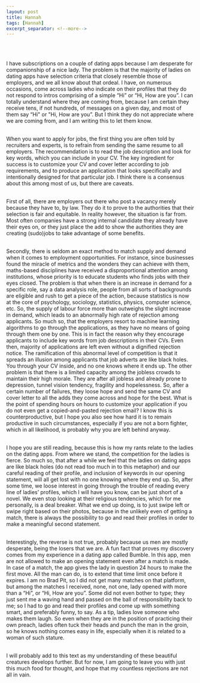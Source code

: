 ```yaml
---
layout: post
title: Hannah
tags: [Hannah]
excerpt_separator: <!--more-->
---
```




<br><br>

<p align="justify">

I have subscriptions on a couple of dating apps because I am desperate for companionship of a nice lady. The problem is that the majority of ladies on dating apps have selection criteria that closely resemble those of employers, and we all know about that ordeal. I have, on numerous occasions, come across ladies who indicate on their profiles that they do not respond to intros comprising of a simple “Hi” or “Hi, How are you”. <!--more--> I can totally understand where they are coming from, because I am certain they receive tens, if not hundreds, of messages on a given day, and most of them say “Hi" or "Hi, How are you”. But I think they do not appreciate where we are coming from, and I am writing this to let them know. <br><br>

When you want to apply for jobs, the first thing you are often told by recruiters and experts, is to refrain from sending the same resume to all employers. The recommendation is to read the job description and look for key words, which you can include in your CV. The key ingredient for success is to customize your CV and cover letter according to job requirements, and to produce an application that looks specifically and intentionally designed for that particular job. I think there is a consensus about this among most of us, but there are caveats. <br><br>

First of all, there are employers out there who post a vacancy merely because they have to, by law. They do it to prove to the authorities that their selection is fair and equitable. In reality however, the situation is far from. Most often companies have a strong internal candidate they already have their eyes on, or they just place the add to show the authorities they are creating (sudo)jobs to take advantage of some benefits. <br><br>

Secondly, there is seldom an exact method to match supply and demand when it comes to employment opportunities. For instance, since businesses found the miracle of metrics and the wonders they can achieve with them, maths-based disciplines have received a disproportional attention among institutions, whose priority is to educate students who finds jobs with their eyes closed. The problem is that when there is an increase in demand for a specific role, say a data analysis role, people from all sorts of backgrounds are eligible and rush to get a piece of the action, because statistics is now at the core of psychology, sociology, statistics, physics, computer science, etc. So, the supply of labour force more than outweighs the slight increase in demand, which leads to an abnormally high rate of rejection among applicants. So much so, that the employers resort to machine learning algorithms to go through the applications, as they have no means of going through them one by one. This is in fact the reason why they encourage applicants to include key words from job descriptions in their CVs. Even then, majority of applications are left even without a dignified rejection notice. The ramification of this abnormal level of competition is that it spreads an illusion among applicants that job adverts are like black holes. You through your CV inside, and no one knows where it ends up. The other problem is that there is a limited capacity among the jobless crowds to maintain their high morale. They are after all jobless and already prone to depression, tunnel vision tendency, fragility and hopelessness. So, after a certain number of failures, they loose hope and send the same CV and cover letter to all the adds they come across and hope for the best. What is the point of spending hours on hours to customize your application if you do not even get a copied-and-pasted rejection email? I know this is counterproductive, but I hope you also see how hard it is to remain productive in such circumstances, especially if you are not a born fighter, which in all likelihood, is probably why you are left behind anyway. <br><br>

I hope you are still reading, because this is how my rants relate to the ladies on the dating apps. From where we stand, the competition for the ladies is fierce.  So much so, that after a while we feel that the ladies on dating apps are like black holes (do not read too much in to this metaphor) and our careful reading of their profile, and inclusion of keywords in our opening statement, will all get lost with no one knowing where they end up. So, after some time, we loose interest in going through the trouble of reading every line of ladies’ profiles, which I will have you know, can be just short of a novel. We even stop looking at their religious tendencies, which for me personally, is a deal breaker. What we end up doing, is to just swipe left or swipe right based on their photos, because in the unlikely even of getting a match, there is always the possibility to go and read their profiles in order to make a meaningful second statement. <br><br>

Interestingly, the reverse is not true, probably because us men are mostly desperate, being the losers that we are. A fun fact that proves my discovery comes from my experience in a dating app called Bumble. In this app, men are not allowed to make an opening statement even after a match is made. In case of a match, the app gives the lady in question 24 hours to make the first move. All the man can do, is to extend that time limit once before it expires. I am no Brad Pit, so I did not get many matches on that platform, but among the matches I received, none, not one, lady opened with more than a “Hi”, or “Hi, How are you”. Some did not even bother to type; they just sent me a waving hand and passed on the ball of responsibility back to me; so I had to go and read their profiles and come up with something smart, and preferably funny, to say. As a tip, ladies love someone who makes them laugh. So even when they are in the position of practicing their own preach, ladies often tuck their heads and punch the man in the groin, so he knows nothing comes easy in life, especially when it is related to a woman of such stature. <br><br>

I will probably add to this text as my understanding of these beautiful creatures develops further. But for now, I am going to leave you with just this much food for thought, and hope that my countless rejections are not all in vain. <br><br>
</p>  
  <br><br><br><br>
